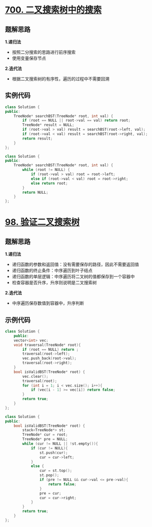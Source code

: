  

# [700. 二叉搜索树中的搜索 ](https://leetcode.cn/problems/search-in-a-binary-search-tree/description/)

## 题解思路

**1.递归法**

- 按照二分搜索的思路进行前序搜索
- 使用变量保存节点

**2.迭代法**

- 根据二叉搜索树的有序性，遍历的过程中不需要回溯

## 实例代码

```c++
class Solution {
public:
    TreeNode* searchBST(TreeNode* root, int val) {
        if (root == NULL || root->val == val) return root;
        TreeNode* result = NULL;
        if (root->val > val) result = searchBST(root->left, val);
        if (root->val < val) result = searchBST(root->right, val);
        return result;
    }
};
```

```c++
class Solution {
public:
    TreeNode* searchBST(TreeNode* root, int val) {
        while (root != NULL) {
            if (root->val > val) root = root->left;
            else if (root->val < val) root = root->right;
            else return root;
        }
        return NULL;
    }
};
```

# [98. 验证二叉搜索树 ](https://leetcode.cn/problems/validate-binary-search-tree/description/)

## 题解思路

**1.递归法**

- 递归函数的参数和返回值：没有需要保存的路径，因此不需要返回值
- 递归函数的终止条件：中序遍历到叶子结点
- 递归函数的单层逻辑：中序遍历将二叉树的值都保存到一个容器中
- 检查容器是否升序，升序则说明是二叉搜索树

**2.迭代法**

- 中序遍历保存数值到容器中，升序判断

## 示例代码

```c++
class Solution {
	public:
    vector<int> vec;
    void traversal(TreeNode* root){
        if (root == NULL) return ;
        traversal(root->left);
        vec.push_back(root->val);
        traversal(root->right);
    }
    bool isValidBST(TreeNode* root) {
        vec.clear();
        traversal(root);
        for (int i = 1; i < vec.size(); i++){
            if (vec[i - 1] >= vec[i]) return false;
        }
        return true;
    }
};
```

```c++
class Solution {
public:
    bool isValidBST(TreeNode* root) {
        stack<TreeNode*> st;
        TreeNode* cur = root;
        TreeNode* pre = NULL;
        while (cur != NULL || !st.empty()){
            if (cur != NULL){
                st.push(cur);
                cur = cur->left;
            }
            else {
                cur = st.top();
                st.pop();
                if (pre != NULL && cur->val <= pre->val){
                    return false;
                }
                pre = cur;
                cur = cur->right;
            }
        }
        return true;
    }
};
```

